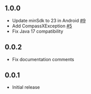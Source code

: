 ## 1.0.0

* Update minSdk to 23 in Android [#9](https://github.com/natsuk4ze/compassx/pull/9)
* Add CompassXException [#5](https://github.com/natsuk4ze/compassx/pull/5)
* Fix Java 17 compatibility

## 0.0.2

* Fix documentation comments

## 0.0.1

* Initial release
